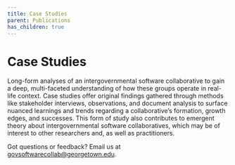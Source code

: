 ```yaml
---
title: Case Studies
parent: Publications
has_children: true
---
```


# Case Studies

Long-form analyses of an intergovernmental software collaborative to gain a deep, multi-faceted understanding of how these groups operate in real-life context. Case studies offer original findings gathered through methods like stakeholder interviews, observations, and document analysis to surface nuanced learnings and trends regarding a collaborative’s formation, growth edges, and successes. This form of study also contributes to emergent theory about intergovernmental software collaboratives, which may be of interest to other researchers and, as well as practitioners. 

Got questions or feedback? Email us at govsoftwarecollab@georgetown.edu.